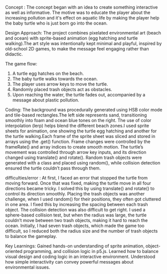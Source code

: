 Concept :
The concept began with an idea to create something interactive as well as informative. The motive was to educate the player about the increasing pollution and it's effect on aquatic life by making the player help the baby turtle who is just born go into the ocean. 

Design Approach:
The project combines pixelated environmental art (beach and ocean) with sprite-based animation (egg hatching and turtle walking).The art style was intentionally kept minimal and playful, inspired by old-school 2D games, to make the message feel engaging rather than didactic.

The game flow:
1. A turtle egg hatches on the beach.
2. The baby turtle walks towards the ocean.
3. The player uses arrow keys to move the turtle.
4. Randomly placed trash objects act as obstacles.
5. Upon reaching the water, the turtle fades out, accompanied by a message about plastic pollution.

Coding:
The background was procedurally generated using HSB color mode and tile-based rectangles.The left side represents sand, transitioning smoothly into foam and ocean blue tones on the right. The use of color interpolation (lerp) helps blend the different beach zones.I used sprite sheets for animation, one showing the turtle egg hatching and another for the turtle walking.Each frame of the sprite sheet was sliced and stored in arrays using the .get() function. Frame changes were controlled by the frameRate() and array indices to create smooth motion. The turtle’s movement was controlled through arrow key inputs, and its direction changed using translate() and rotate(). Random trash objects were generated with a class and placed using random(), while collision detection ensured the turtle couldn’t pass through them.

difficulties/error :
At first, I faced an error that stopped the turtle from moving forward. Once that was fixed, making the turtle move in all four directions became tricky. I solved this by using translate() and rotate() to control its direction smoothly. Placing the trash objects was another challenge, when I used random() for their positions, they often got cluttered in one area. I fixed this by increasing the spacing between each trash object. The collision detection was also difficult to get right. I used a sphere-based collision test, but when the radius was large, the turtle couldn’t move between two trash objects, making it hard to reach the ocean. Initially, I had seven trash objects, which made the game too difficult, so I reduced both the radius size and the number of trash objects to balance the gameplay.

Key Learnings:
Gained hands-on understanding of sprite animation, object-oriented programming, and collision logic in p5.js. Learned how to balance visual design and coding logic in an interactive environment. Understood how simple interactivity can convey powerful messages about environmental issues.
